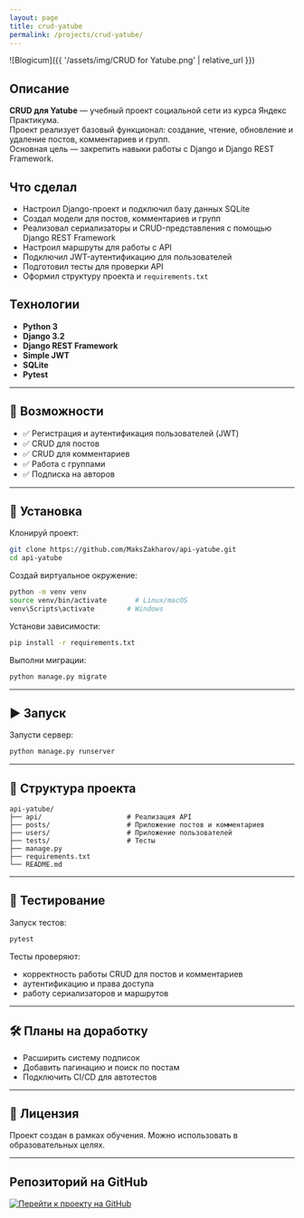 ```yaml
---
layout: page
title: crud-yatube
permalink: /projects/crud-yatube/
---
```


![Blogicum]({{ '/assets/img/CRUD for Yatube.png' | relative_url }})

## Описание

**CRUD для Yatube** — учебный проект социальной сети из курса Яндекс Практикума.  
Проект реализует базовый функционал: создание, чтение, обновление и удаление постов, комментариев и групп.  
Основная цель — закрепить навыки работы с Django и Django REST Framework.

## Что сделал

- Настроил Django-проект и подключил базу данных SQLite  
- Создал модели для постов, комментариев и групп  
- Реализовал сериализаторы и CRUD-представления с помощью Django REST Framework  
- Настроил маршруты для работы с API  
- Подключил JWT-аутентификацию для пользователей  
- Подготовил тесты для проверки API  
- Оформил структуру проекта и `requirements.txt`  

## Технологии

- **Python 3**  
- **Django 3.2**  
- **Django REST Framework**  
- **Simple JWT**  
- **SQLite**  
- **Pytest**  

---

## 🔧 Возможности

- ✅ Регистрация и аутентификация пользователей (JWT)  
- ✅ CRUD для постов  
- ✅ CRUD для комментариев  
- ✅ Работа с группами  
- ✅ Подписка на авторов  

---

## 🚀 Установка

Клонируй проект:

```bash
git clone https://github.com/MaksZakharov/api-yatube.git
cd api-yatube
```

Создай виртуальное окружение:

```bash
python -m venv venv
source venv/bin/activate       # Linux/macOS
venv\Scripts\activate        # Windows
```

Установи зависимости:

```bash
pip install -r requirements.txt
```

Выполни миграции:

```bash
python manage.py migrate
```

---

## ▶️ Запуск

Запусти сервер:

```bash
python manage.py runserver
```

---

## 📁 Структура проекта

```
api-yatube/
├── api/                     # Реализация API
├── posts/                   # Приложение постов и комментариев
├── users/                   # Приложение пользователей
├── tests/                   # Тесты
├── manage.py
├── requirements.txt
└── README.md
```

---

## 🧪 Тестирование

Запуск тестов:

```bash
pytest
```

Тесты проверяют:
- корректность работы CRUD для постов и комментариев  
- аутентификацию и права доступа  
- работу сериализаторов и маршрутов  

---

## 🛠 Планы на доработку

- Расширить систему подписок  
- Добавить пагинацию и поиск по постам  
- Подключить CI/CD для автотестов  

---

## 📜 Лицензия

Проект создан в рамках обучения. Можно использовать в образовательных целях.

---

## Репозиторий на GitHub

[![Перейти к проекту на GitHub](https://img.shields.io/badge/Открыть_проект_на_GitHub-100000?style=for-the-badge&logo=github&logoColor=white)](https://github.com/MaksZakharov/api-yatube)
